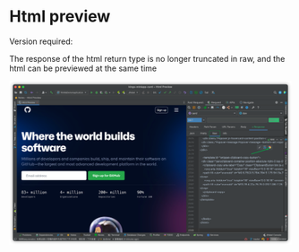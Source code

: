 # Html preview

Version required: <Badge text="2022.1.9" />

The response of the html return type is no longer truncated in raw, and the html can be previewed at the same time

![rawHtmlPreview](/img/rawHtmlPreview.png)
